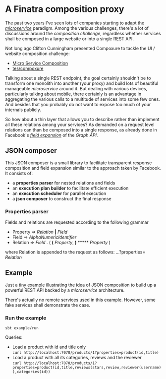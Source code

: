 # A Finatra composition proxy

The past two years I've seen lots of companies starting to adapt the [*microservice*](http://martinfowler.com/articles/microservices.html) paradigm.
Among the various challenges, there's a lot of discussions around the *composition challenge*, regardless whether services shall be composed in a large website or into a single REST API.

Not long ago Clifton Cunningham presented Compoxure to tackle the UI / website composition challenge:

- [Micro Service Composition](https://medium.com/@clifcunn/nodeconf-eu-29dd3ed500ec)
- [tes/compoxure](https://github.com/tes/compoxure)


Talking about a single REST endpoint, the goal certainly shouldn't be to transform one monolith into another (your proxy) and build lots of beautiful manageable *microservice* around it.
But dealing with various devices, particularly talking about mobile, there certainly is an advantage in aggregating the various calls to a multitude of services into some few ones.
And besides that you probably do not want to expose too much of your internals publicly.

So how about a thin layer that allows you to describe rather than implement all these relations among your services?
As demanded on a request level relations can than be composed into a single response, as already done in Facebook's [*field expansion*](https://developers.facebook.com/docs/graph-api/using-graph-api/#fieldexpansion) of the *Graph API*.

## JSON composer

This JSON composer is a small library to facilitate transparent response composition and field expansion similar to the approach taken by Facebook.
It consists of:

- a **properties parser** for nested relations and fields
- an **execution plan builder** to facilitate efficient execution
- an **execution scheduler** for parallel execution
- a **json composer** to construct the final response

### Properties parser

Fields and relations are requested according to the following grammar

- Property => *Relation* **|** *Field*
- Field => *AlphaNumericIdentifier*
- Relation => *Field* . ( **(** *Property*, **)** ***** *Property* )

where Relation is appended to the request as follows: ...?properties= *Relation*

## Example

Just a tiny example illustrating the idea of JSON composition to build up a powerful REST API backed by a *microservice* architecture.

There's actually no remote services used in this example. However, some fake services shall demonstrate the case.

### Run the example

```sbt example/run```

Queries:

- Load a product with id and title only<br>
 ```curl http://localhost:7070/products/1?properties=product(id,title)```
- Load a product with all its categories, reviews and the reviewer<br>
 ```curl http://localhost:7070/products/1?properties=product(id,title,reviews(stars,review,reviewer(username)),categories(id))```